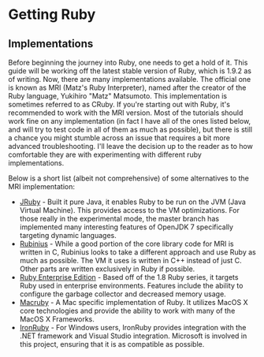 Getting Ruby
============

Implementations
---------------

Before beginning the journey into Ruby, one needs to get a hold of it. This guide will be working off the latest stable version of Ruby, which is 1.9.2 as of writing. Now, there are many implementations available. The official one is known as MRI (Matz's Ruby Interpreter), named after the creator of the Ruby language, Yukihiro "Matz" Matsumoto. This implementation is sometimes referred to as CRuby. If you're starting out with Ruby, it's recommended to work with the MRI version. Most of the tutorials should work fine on any implementation (in fact I have all of the ones listed below, and will try to test code in all of them as much as possible), but there is still a chance you might stumble across an issue that requires a bit more advanced troubleshooting. I'll leave the decision up to the reader as to how comfortable they are with experimenting with different ruby implementations.

Below is a short list (albeit not comprehensive) of some alternatives to the MRI implementation:

 * [JRuby](http://www.jruby.org/) - Built it pure Java, it enables Ruby to be run on the JVM (Java Virtual Machine). This provides access to the VM optimizations. For those really in the experimental mode, the master branch has implemented many interesting features of OpenJDK 7 specifically targeting dynamic languages.
 * [Rubinius](http://rubini.us/) - While a good portion of the core library code for MRI is written in C, Rubinius looks to take a different approach and use Ruby as much as possible. The VM it uses is written in C++ instead of just C. Other parts are written exclusively in Ruby if possible.
 * [Ruby Enterprise Edition](http://www.rubyenterpriseedition.com/) - Based off of the 1.8 Ruby series, it targets Ruby used in enterprise environments. Features include the ability to configure the garbage collector and decreased memory usage. 
 * [Macruby](http://www.macruby.org/) - A Mac specific implementation of Ruby. It utilizes MacOS X core technologies and provide the ability to work with many of the MacOS X Frameworks. 
 * [IronRuby](http://ironruby.net/) - For Windows users, IronRuby provides integration with the .NET framework and Visual Studio integration. Microsoft is involved in this project, ensuring that it is as compatible as possible.